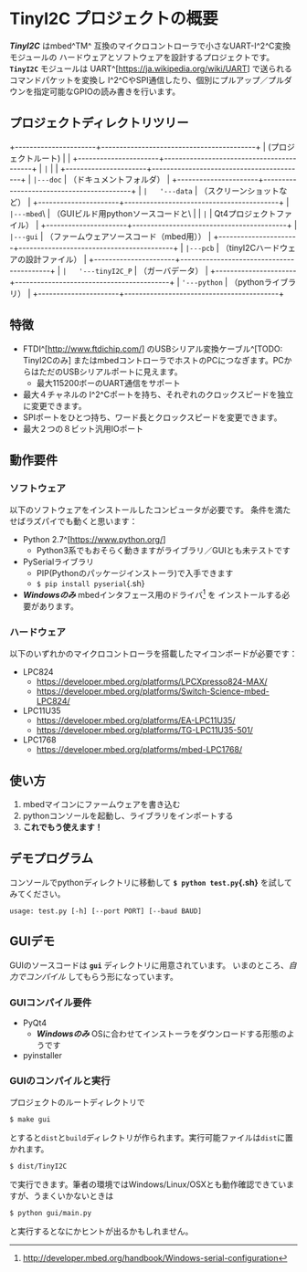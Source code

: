 # TinyI2C プロジェクトの概要

**_TinyI2C_** はmbed^TM^ 互換のマイクロコントローラで小さなUART-I^2^C変換モジュールの
ハードウェアとソフトウェアを設計するプロジェクトです。**`TinyI2C`** モジュールは
UART^[<https://ja.wikipedia.org/wiki/UART>] で送られるコマンドパケットを変換し
I^2^CやSPI通信したり、個別にプルアップ／プルダウンを指定可能なGPIOの読み書きを行います。

## プロジェクトディレクトリツリー

+----------------------+------------------------------------------+
| (プロジェクトルート) |                                          |
+----------------------+------------------------------------------+
| `|`                  |                                          |
+----------------------+------------------------------------------+
| `|---doc`            | （ドキュメントフォルダ）                 |
+----------------------+------------------------------------------+
| `|   '---data`       | （スクリーンショットなど）               |
+----------------------+------------------------------------------+
| `|---mbed`\          | （GUIビルド用pythonソースコードと\       |
| `|`                  |   Qt4プロジェクトファイル）              |
+----------------------+------------------------------------------+
| `|---gui`            | （ファームウェアソースコード（mbed用）） |
+----------------------+------------------------------------------+
| `|---pcb`            | （tinyI2Cハードウェアの設計ファイル）    |
+----------------------+------------------------------------------+
| `|   '---tinyI2C_P`  | （ガーバデータ）                         |
+----------------------+------------------------------------------+
| `'---python`         | （pythonライブラリ）                     |
+----------------------+------------------------------------------+

## 特徴
- FTDI^[<http://www.ftdichip.com/>] のUSBシリアル変換ケーブル^[TODO: TinyI2Cのみ]
  またはmbedコントローラでホストのPCにつなぎます。PCからはただのUSBシリアルポートに見えます。
    - 最大115200ボーのUART通信をサポート
- 最大４チャネルの I^2^Cポートを持ち、それぞれのクロックスピードを独立に変更できます。
- SPIポートをひとつ持ち、ワード長とクロックスピードを変更できます。
- 最大２つの８ビット汎用IOポート

## 動作要件
### ソフトウェア
以下のソフトウェアをインストールしたコンピュータが必要です。
条件を満たせばラズパイでも動くと思います：

- Python 2.7^[<https://www.python.org/>]
    - Python3系でもおそらく動きますがライブラリ／GUIとも未テストです
- PySerialライブラリ
    - PIP(Pythonのパッケージインストーラ)で入手できます
    - `$ pip install pyserial`{.sh}
- **_Windowsのみ_** mbedインタフェース用のドライバ[^mbed_Serial_port_driver] を
  インストールする必要があります。

<!--  -->
[^mbed_Serial_port_driver]: <http://developer.mbed.org/handbook/Windows-serial-configuration>

### ハードウェア
以下のいずれかのマイクロコントローラを搭載したマイコンボードが必要です：

- LPC824
    - <https://developer.mbed.org/platforms/LPCXpresso824-MAX/>
    - <https://developer.mbed.org/platforms/Switch-Science-mbed-LPC824/>
- LPC11U35
    - <https://developer.mbed.org/platforms/EA-LPC11U35/>
    - <https://developer.mbed.org/platforms/TG-LPC11U35-501/>
- LPC1768
    - <https://developer.mbed.org/platforms/mbed-LPC1768/>

## 使い方
<!-- ### コンソールから使う場合 -->
1. mbedマイコンにファームウェアを書き込む
1. pythonコンソールを起動し、ライブラリをインポートする<!-- 2. ![TODO: console image]() -->
1. **これでもう使えます！**

## デモプログラム
コンソールでpythonディレクトリに移動して **`$ python test.py`{.sh}** を試してみてください。

```
usage: test.py [-h] [--port PORT] [--baud BAUD]
```

## GUIデモ
GUIのソースコードは **`gui`** ディレクトリに用意されています。
 いまのところ、_自力でコンパイル_ してもらう形になっています。

### GUIコンパイル要件
- PyQt4
    - **_Windowsのみ_** OSに合わせてインストーラをダウンロードする形態のようです
- pyinstaller

### GUIのコンパイルと実行
プロジェクトのルートディレクトリで
```{.sh}
$ make gui
```
とすると`dist`と`build`ディレクトリが作られます。実行可能ファイルは`dist`に置かれます。
```{.sh}
$ dist/TinyI2C
```
で実行できます。筆者の環境ではWindows/Linux/OSXとも動作確認できていますが、うまくいかないときは
```{.sh}
$ python gui/main.py
```
と実行するとなにかヒントが出るかもしれません。
